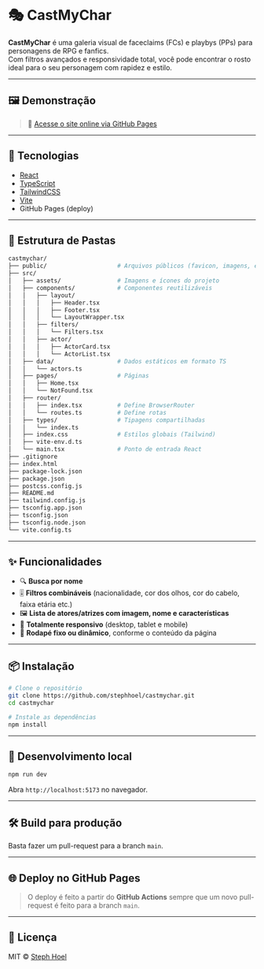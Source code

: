 # 🎭 CastMyChar

**CastMyChar** é uma galeria visual de faceclaims (FCs) e playbys (PPs) para personagens de RPG e fanfics.  
Com filtros avançados e responsividade total, você pode encontrar o rosto ideal para o seu personagem com rapidez e estilo.

---

## 🖼️ Demonstração

> 🔗 [Acesse o site online via GitHub Pages](https://stephhoel.github.io/cast-my-char)

<!--
  Quero implementar:
  - ~~[entender] HMR mais leve e rápido~~
  - ~~Extrair services e utils~~
  - ~~Biome + Tipagem Mais Estrita~~
  - ~~Otimização da Build com Vite~~
  - ~~Lazy loading de imagens~~
  - ~~Code Splitting via Rotas Dinâmicas~~
  - ~~Melhor experiência de dev~~
  - ~~Página de solicitação de inclusão de PP (com todos os campos)~~
  - ~~Trocar alert() por toast (da sonner | procurar como fazer)~~
  - Página de solicitação de edição de PP (com nome do pp sem possibilidade de edição + campo para dizer oq precisa ser editado)
  - Testes automatizados
  - Validação e animações com feedback
  - Paginação ou infinite scroll
-->

---

## 🚀 Tecnologias

- [React](https://reactjs.org/)
- [TypeScript](https://www.typescriptlang.org/)
- [TailwindCSS](https://tailwindcss.com/)
- [Vite](https://vitejs.dev/)
- GitHub Pages (deploy)

---

## 📁 Estrutura de Pastas

```bash
castmychar/
├── public/                    # Arquivos públicos (favicon, imagens, etc.)
├── src/
│   ├── assets/                # Imagens e ícones do projeto
│   ├── components/            # Componentes reutilizáveis
│   │   ├── layout/
│   │   │   ├── Header.tsx
│   │   │   ├── Footer.tsx
│   │   │   └── LayoutWrapper.tsx
│   │   ├── filters/
│   │   │   └── Filters.tsx
│   │   ├── actor/
│   │   │   ├── ActorCard.tsx
│   │   │   └── ActorList.tsx
│   ├── data/                  # Dados estáticos em formato TS
│   │   └── actors.ts
│   ├── pages/                 # Páginas
│   │   ├── Home.tsx
│   │   └── NotFound.tsx
│   ├── router/
│   │   ├── index.tsx          # Define BrowserRouter
│   │   └── routes.ts          # Define rotas
│   ├── types/                 # Tipagens compartilhadas
│   │   └── index.ts
│   ├── index.css              # Estilos globais (Tailwind)
│   ├── vite-env.d.ts
│   └── main.tsx               # Ponto de entrada React
├── .gitignore
├── index.html
├── package-lock.json
├── package.json
├── postcss.config.js
├── README.md
├── tailwind.config.js
├── tsconfig.app.json
├── tsconfig.json
├── tsconfig.node.json
└── vite.config.ts
````

---

## ✨ Funcionalidades

* 🔍 **Busca por nome**
* 🎚️ **Filtros combináveis** (nacionalidade, cor dos olhos, cor do cabelo, faixa etária etc.)
* 🖼️ **Lista de atores/atrizes com imagem, nome e características**
* 📱 **Totalmente responsivo** (desktop, tablet e mobile)
* 🦶 **Rodapé fixo ou dinâmico**, conforme o conteúdo da página

---

## 📦 Instalação

```bash
# Clone o repositório
git clone https://github.com/stephhoel/castmychar.git
cd castmychar

# Instale as dependências
npm install
```

---

## 🧪 Desenvolvimento local

```bash
npm run dev
```

Abra `http://localhost:5173` no navegador.

---

## 🛠️ Build para produção

Basta fazer um pull-request para a branch `main`.

---

## 🌐 Deploy no GitHub Pages

> O deploy é feito a partir do **GitHub Actions** sempre que um novo pull-request é feito para a branch `main`.

---

## 📖 Licença

MIT © [Steph Hoel](https://github.com/stephhoel)
